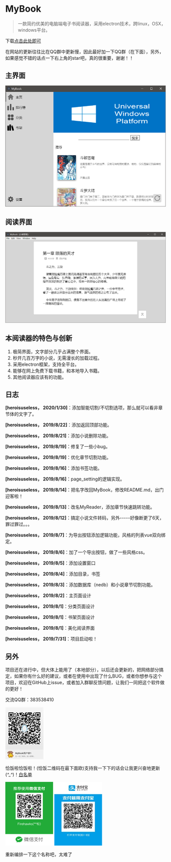 # MyBook

> 一款简约优美的电脑端电子书阅读器，采用electron技术，跨linux，OSX，windows平台。

 下载[点击此处即可](https://github.com/HeroIsUseless/MyBook/releases)

在网站的更新往往比在QQ群中更新慢，因此最好加一下QQ群（在下面），另外，如果感觉不错的话点一下右上角的star吧，真的很重要，谢谢！！
    
## 主界面
![6.png](./readme_res/6.png)
## 阅读界面
![3.png](./readme_res/3.png)

## 本阅读器的特色与创新
 
1. 极简界面，文字部分几乎占满整个界面。
2. 秒开几百万字的小说，无需漫长的加载过程。
2. 采用electron框架，支持全平台。
3. 能够在网上免费下载书籍，和本地导入书籍。
4. 其他阅读器应该有的功能。

## 日志

**[heroisuseless， 2020/1/30]**：添加智能切割/不切割选项，那么就可以看非章节体的文字了。

**[heroisuseless， 2019/8/22]**：添加返回顶部功能。

**[heroisuseless， 2019/8/21]**：添加小说删除功能。

**[heroisuseless， 2019/8/19]**：修复了一些小bug。

**[heroisuseless， 2019/8/19]**：优化章节切割功能。

**[heroisuseless， 2019/8/16]**：添加书签功能。

**[heroisuseless， 2019/8/16]**：page_setting的逻辑实现。

**[heroisuseless， 2019/8/14]**：把名字改回MyBook，修改README.md，出门迎客啦！

**[heroisuseless， 2019/8/13]**：改名MyReader，添加章节快速跳转功能。

**[heroisuseless， 2019/8/12]**：搞定小说文件转码，另外-----好像断更了6天，罪过罪过。。。

**[heroisuseless， 2019/8/7]**：为导出按钮添加逻辑功能，风格的列表vue双向绑定。

**[heroisuseless， 2019/8/6]**：加了一个导出按钮，做了一些风格css。

**[heroisuseless， 2019/8/5]**：添加设置窗口

**[heroisuseless， 2019/8/4]**：添加目录，书签

**[heroisuseless， 2019/8/3]**：添加数据库（nedb）和小说章节切割功能。

**[heroisuseless， 2019/8/2]**：主页面设计

**[heroisuseless， 2019/8/1]**：分类页面设计

**[heroisuseless， 2019/8/1]**：书架页面设计

**[heroisuseless， 2019/8/1]**：美化阅读界面

**[heroisuseless， 2019/7/31]**：项目启动啦！

## 另外

项目还在进行中，但大体上能用了（本地部分），以后还会更新的，把网络部分搞定，如果你有什么好的建议，或者在使用中出现了什么BUG，或者你想参与这个项目，欢迎在GitHub上issue，或者加入群聊反馈问题，让我们一同把这个软件做的更好！



交流QQ群：383538410

![QQ.png](./readme_res/QQ.png)

恰饭啦恰饭啦！(恰饭二维码在最下面欧)支持我一下下的话会让我更兴奋地更新(*^_^*)！[白名单](https://github.com/HeroIsUseless/THANKS)

![weixin.png](./readme_res/weixin.png)
![zhifubao.png](./readme_res/zhifubao.png)

重新编排一下这个名称吧，太难了